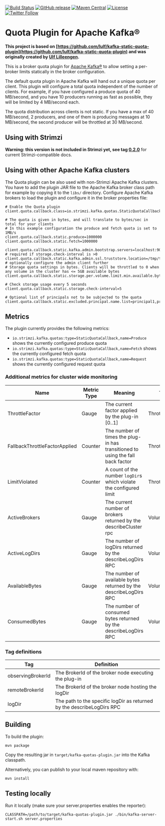 [![Build Status](https://dev.azure.com/cncf/strimzi/_apis/build/status/kafka-quotas-plugin?branchName=main)](https://dev.azure.com/cncf/strimzi/_build/latest?definitionId=31&branchName=main)
[![GitHub release](https://img.shields.io/github/release/strimzi/kafka-quotas-plugin.svg)](https://github.com/strimzi/kafka-quotas-plugin/releases/latest)
[![Maven Central](https://maven-badges.herokuapp.com/maven-central/io.strimzi/kafka-quotas-plugin/badge.svg)](https://maven-badges.herokuapp.com/maven-central/io.strimzi/kafka-quotas-plugin)
[![License](https://img.shields.io/badge/license-Apache--2.0-blue.svg)](http://www.apache.org/licenses/LICENSE-2.0)
[![Twitter Follow](https://img.shields.io/twitter/follow/strimziio?style=social)](https://twitter.com/strimziio)

# Quota Plugin for Apache Kafka®

**This project is based on [https://github.com/lulf/kafka-static-quota-plugin](https://github.com/lulf/kafka-static-quota-plugin) and was originally created by [Ulf Lilleengen](https://github.com/lulf).**

This is a broker quota plugin for [Apache Kafka®](https://kafka.apache.org) to allow setting a per-broker limits statically in the broker configuration. 

The default quota plugin in Apache Kafka will hand out a unique quota per client. 
This plugin will configure a total quota independent of the number of clients. 
For example, if you have configured a produce quota of 40 MB/second, and you have 10 producers running as fast as possible, they will be limited by 4 MB/second each. 

The quota distribution across clients is not static. 
If you have a max of 40 MB/second, 2 producers, and one of them is producing messages at 10 MB/second, the second producer will be throttled at 30 MB/second.

## Using with Strimzi

**Warning: this version is not included in Strimzi yet, see tag [0.2.0](https://github.com/strimzi/kafka-quotas-plugin/tree/0.2.0)** for current Strimzi-compatible docs.

## Using with other Apache Kafka clusters 

The Quota plugin can be also used with non-Strimzi Apache Kafka clusters.
You have to add the plugin JAR file to the Apache Kafka broker class path for example by copying it to the `libs/` directory. 
Configure Apache Kafka brokers to load the plugin and configure it in the broker properties file:

```properties
# Enable the Quota plugin
client.quota.callback.class=io.strimzi.kafka.quotas.StaticQuotaCallback

# The quota is given in bytes, and will translate to bytes/sec in total for your clients
# In this example configuration the produce and fetch quota is set to 1MB/s
client.quota.callback.static.produce=1000000
client.quota.callback.static.fetch=1000000

client.quota.callback.static.kafka.admin.bootstrap.servers=localhost:9092 # required if storage.check-interval is >0
client.quota.callback.static.kafka.admin.ssl.truststore.location=/tmp/trust.jks # optionally configure the admin client further
# Storage quota settings in bytes. Clients will be throttled to 0 when any volume in the cluster has <= 5GB available bytes
client.quota.callback.static.storage.per.volume.limit.min.available.bytes=5368709120

# Check storage usage every 5 seconds
client.quota.callback.static.storage.check-interval=5

# Optional list of principals not to be subjected to the quota
client.quota.callback.static.excluded.principal.name.list=principal1,principal2
```

## Metrics

The plugin currently provides the following metrics:
* `io.strimzi.kafka.quotas:type=StaticQuotaCallback,name=Produce` shows the currently configured produce quota
* `io.strimzi.kafka.quotas:type=StaticQuotaCallback,name=Fetch` shows the currently configured fetch quota
* `io.strimzi.kafka.quotas:type=StaticQuotaCallback,name=Request` shows the currently configured request quota

### Additional metrics for cluster wide monitoring

| Name                          | Metric Type | Meaning                                                                        | Type           | Tags                                          |
|-------------------------------|-------------|--------------------------------------------------------------------------------|----------------|-----------------------------------------------|
| ThrottleFactor                | Gauge       | The current factor applied by the plug-in [0..1]                               | ThrottleFactor | `observingBrokerId`                           |
| FallbackThrottleFactorApplied | Counter     | The number of times the plug-in has transitioned to using the fall back factor | ThrottleFactor | `observingBrokerId`                           |
| LimitViolated                 | Counter     | A count of the number `logDir`s which violate the configured limit             | ThrottleFactor | `observingBrokerId`                           |
| ActiveBrokers                 | Gauge       | The current number of brokers returned by the describeCluster rpc              | VolumeSource   | `observingBrokerId`                           |
| ActiveLogDirs                 | Gauge       | The number of logDirs returned by the describeLogDirs RPC                      | VolumeSource   | `observingBrokerId`                           | 
| AvailableBytes                | Gauge       | The number of available bytes returned by the describeLogDirs RPC              | VolumeSource   | `[observingBrokerId, remoteBrokerId, logDir]` |
| ConsumedBytes                 | Gauge       | The number of consumed bytes returned by the describeLogDirs RPC               | VolumeSource   | `[observingBrokerId, remoteBrokerId, logDir]` |

### Tag definitions
| Tag               | Definition                                                             |
|-------------------|------------------------------------------------------------------------|
| observingBrokerId | The BrokerId of the broker node executing the plug-in                  |
| remoteBrokerId    | The BrokerId of the broker node hosting the logDir                     |
| logDir            | The path to the specific logDir as returned by the describeLogDirs RPC |

## Building

To build the plugin:

```
mvn package
```

Copy the resulting jar in `target/kafka-quotas-plugin.jar` into the Kafka classpath.

Alternatively, you can publish to your local maven repository with:

```
mvn install
```

## Testing locally

Run it locally (make sure your server.properties enables the reporter):

```
CLASSPATH=/path/to/target/kafka-quotas-plugin.jar ./bin/kafka-server-start.sh server.properties
```
